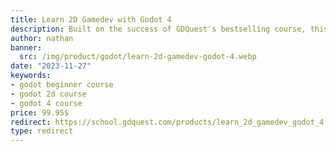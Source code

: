 ```yaml
---
title: Learn 2D Gamedev with Godot 4
description: Built on the success of GDQuest's bestselling course, this Godot 4 course uses cutting edge ed-tech to teach the fundamentals of game development over 19 modules packed with interactive exercises.
author: nathan
banner:
  src: /img/product/godot/learn-2d-gamedev-godot-4.webp
date: "2023-11-27"
keywords:
- godot beginner course
- godot 2d course
- godot 4 course
price: 99.95$
redirect: https://school.gdquest.com/products/learn_2d_gamedev_godot_4
type: redirect
---
```

